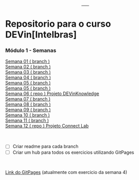 <div id="container" style="height:100px;line-height:100px;">
<img src="https://devinhouse.tech/wp-content/uploads/sites/2/2021/12/logo-dev-in-01.png" alt="" style="vertical-align:middle;max-height:50%;">
</div>

  <p align="center">
    <a href="">
      <img src="https://img.shields.io/badge/HTML-239120?style=for-the-badge&logo=html5&logoColor=white" alt="">
    </a>
    <a href="">
      <img src="https://img.shields.io/badge/CSS-239120?&style=for-the-badge&logo=css3&logoColor=white" alt="">
    </a>
    <a href="">
      <img src="https://img.shields.io/badge/JavaScript-F7DF1E?style=for-the-badge&logo=javascript&logoColor=black" alt="">
    </a>    
    <a href="">
      <img src="https://img.shields.io/badge/React-20232A?style=for-the-badge&logo=react&logoColor=61DAFB" alt="">
    </a> 
    <a href="">
      <img src="https://img.shields.io/badge/styled--components-DB7093?style=for-the-badge&logo=styled-components&logoColor=white" alt="">
    </a>    
    <a href="">
      <img src="https://img.shields.io/badge/node.js-6DA55F?style=for-the-badge&logo=node.js&logoColor=white" alt="">
    </a>    
    <a href="">
      <img src="https://img.shields.io/badge/nestjs-%23E0234E.svg?style=for-the-badge&logo=nestjs&logoColor=white" alt="">
    </a>
  </p>
<h1>Repositorio para o curso DEVin[Intelbras]</h1>

<h3> Módulo 1 - Semanas </h3>
<a href="https://github.com/Matheusvicentesn/DEVinHouse/tree/semana01">Semana 01 ( branch ) </a><br>
<a href="https://github.com/Matheusvicentesn/DEVinHouse/tree/Semana02">Semana 02 ( branch ) </a><br>
<a href="https://github.com/Matheusvicentesn/DEVinHouse/tree/semana03">Semana 03 ( branch ) </a><br>
<a href="https://github.com/Matheusvicentesn/DEVinHouse/tree/semana04">Semana 04 ( branch ) </a><br>
<a href="https://github.com/Matheusvicentesn/DEVinHouse/tree/semana05">Semana 05 ( branch ) </a><br>
<a href="https://github.com/Matheusvicentesn/DEVinHouse/tree/semana05">Semana 05 ( branch ) </a><br>
<a href="https://github.com/Matheusvicentesn/DEVinKnowledge">Semana 06 ( repo ) Projeto DEVinKnowledge</a><br>
<a href="https://github.com/Matheusvicentesn/DEVinHouse/tree/semana07">Semana 07 ( branch ) </a><br>
<a href="https://github.com/Matheusvicentesn/DEVinHouse/tree/semana08">Semana 08 ( branch ) </a><br>
<a href="https://github.com/Matheusvicentesn/DEVinHouse/tree/semana09">Semana 09 ( branch ) </a><br>
<a href="https://github.com/Matheusvicentesn/DEVinHouse/tree/semana10">Semana 10 ( branch ) </a><br>
<a href="https://github.com/Matheusvicentesn/DEVinHouse/tree/Semana11">Semana 11 ( branch ) </a><br>
<a href="https://github.com/Matheusvicentesn/connect-lab">Semana 12 ( repo ) Projeto Connect Lab</a><br>

<br>
<br>

- [ ] Criar readme para cada branch
- [ ] Criar um hub para todos os exercicios utilizando GitPages

<br>
<p><a href="https://matheusvicentesn.github.io/DEVinHouse/">Link do GitPages</a> (atualmente com exercicio da semana 4)</p>
